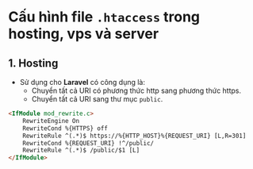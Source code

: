 # Cấu hình file `.htaccess` trong hosting, vps và server

## 1. Hosting

- Sử dụng cho **Laravel** có công dụng là:
  - Chuyển tất cả URI có phương thức http sang phương thức https.
  - Chuyển tất cả URI sang thư mục `public`.

```html
<IfModule mod_rewrite.c>
    RewriteEngine On
    RewriteCond %{HTTPS} off
    RewriteRule ^(.*)$ https://%{HTTP_HOST}%{REQUEST_URI} [L,R=301]
    RewriteCond %{REQUEST_URI} !^/public/
    RewriteRule ^(.*)$ /public/$1 [L]
</IfModule>
```